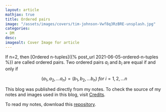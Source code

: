 ```yaml
---
layout: article
mathjax: true
title: Ordered pairs
image: "/assets/images/covers/tim-johnson-Vwf8q3RzBRE-unsplash.jpg"
categories:
- DM
desc:   
imagealt: Cover Image for article
---
```


If n=2, then [Ordered n-tuples]({% post_url 2021-06-05-ordered-n-tuples %}) are called ordered pairs.
Two ordered pairs $a_i$ and $b_i$ are equal if and only if
































































































































































































































































































































































































$$(a_1, a_2, \dots a_n) = (b_1, b_2, \dots b_n)\ for\ i=1,2, \dots n$$

































































































































































































































































































































































































This blog was published directly from my notes.
To check the source of my notes and images used in this blog, visit <a href="/credits.html" target="_blank">Credits</a>.

To read my notes, download this <a href="https://github.com/bovem/CS" target="blank">repository</a>.